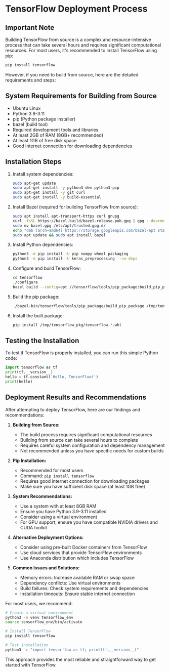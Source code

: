 # TensorFlow Deployment Process

## Important Note
Building TensorFlow from source is a complex and resource-intensive process that can take several hours and requires significant computational resources. For most users, it's recommended to install TensorFlow using pip:
```bash
pip install tensorflow
```

However, if you need to build from source, here are the detailed requirements and steps:

## System Requirements for Building from Source
- Ubuntu Linux
- Python 3.9-3.11
- pip (Python package installer)
- bazel (build tool)
- Required development tools and libraries
- At least 2GB of RAM (8GB+ recommended)
- At least 1GB of free disk space
- Good internet connection for downloading dependencies

## Installation Steps

1. Install system dependencies:
   ```bash
   sudo apt-get update
   sudo apt-get install -y python3-dev python3-pip
   sudo apt-get install -y git curl
   sudo apt-get install -y build-essential
   ```

2. Install Bazel (required for building TensorFlow from source):
   ```bash
   sudo apt install apt-transport-https curl gnupg
   curl -fsSL https://bazel.build/bazel-release.pub.gpg | gpg --dearmor > bazel.gpg
   sudo mv bazel.gpg /etc/apt/trusted.gpg.d/
   echo "deb [arch=amd64] https://storage.googleapis.com/bazel-apt stable jdk1.8" | sudo tee /etc/apt/sources.list.d/bazel.list
   sudo apt update && sudo apt install bazel
   ```

3. Install Python dependencies:
   ```bash
   python3 -m pip install -U pip numpy wheel packaging
   python3 -m pip install -U keras_preprocessing --no-deps
   ```

4. Configure and build TensorFlow:
   ```bash
   cd tensorflow
   ./configure
   bazel build --config=opt //tensorflow/tools/pip_package:build_pip_package
   ```

5. Build the pip package:
   ```bash
   ./bazel-bin/tensorflow/tools/pip_package/build_pip_package /tmp/tensorflow_pkg
   ```

6. Install the built package:
   ```bash
   pip install /tmp/tensorflow_pkg/tensorflow-*.whl
   ```

## Testing the Installation

To test if TensorFlow is properly installed, you can run this simple Python code:
```python
import tensorflow as tf
print(tf.__version__)
hello = tf.constant('Hello, TensorFlow!')
print(hello)
```

## Deployment Results and Recommendations

After attempting to deploy TensorFlow, here are our findings and recommendations:

1. **Building from Source:**
   - The build process requires significant computational resources
   - Building from source can take several hours to complete
   - Requires careful system configuration and dependency management
   - Not recommended unless you have specific needs for custom builds

2. **Pip Installation:**
   - Recommended for most users
   - Command: `pip install tensorflow`
   - Requires good internet connection for downloading packages
   - Make sure you have sufficient disk space (at least 1GB free)

3. **System Recommendations:**
   - Use a system with at least 8GB RAM
   - Ensure you have Python 3.9-3.11 installed
   - Consider using a virtual environment
   - For GPU support, ensure you have compatible NVIDIA drivers and CUDA toolkit

4. **Alternative Deployment Options:**
   - Consider using pre-built Docker containers from TensorFlow
   - Use cloud services that provide TensorFlow environments
   - Use Anaconda distribution which includes TensorFlow

5. **Common Issues and Solutions:**
   - Memory errors: Increase available RAM or swap space
   - Dependency conflicts: Use virtual environments
   - Build failures: Check system requirements and dependencies
   - Installation timeouts: Ensure stable internet connection

For most users, we recommend:
```bash
# Create a virtual environment
python3 -m venv tensorflow_env
source tensorflow_env/bin/activate

# Install TensorFlow
pip install tensorflow

# Test installation
python3 -c "import tensorflow as tf; print(tf.__version__)"
```

This approach provides the most reliable and straightforward way to get started with TensorFlow.